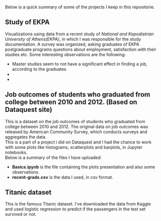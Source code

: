 Below is a quick summary of some of the projects I keep in this repositorie.

## **Study of EKPA**
Visualizations using data from a recent study of *National and Kapodistrian University of Athens(EKPA)*, in which I was responsible for the study documentation. A survey was organized, asking graduates of EKPA postgraduate programs questions about employment, satisfaction with their studies etc. Some interesting observations are the following:
- Master studies seem to not have a significant effect in finding a job, according to the graduates.
- 
- 

## Job outcomes of students who graduated from college between 2010 and 2012. (Based on Dataquest site)
This is a dataset on the job outcomes of students who graduated from college between 2010 and 2012. The original data on job outcomes was released by American
Community Survey, which conducts surveys and aggregates the data.\
This is a part of a project i did on Dataquest and I had the chance to work with some plots like histograms, scatterplots and barplots, in Jupyter notebooks.\
Below is a summary of the files I have uploaded:
- **Basics.ipynb** is the file containing the plots presentation and also some observations.
- **recent-grads.csv** is the data I used, in csv format.

## Titanic dataset
This is the famous Titanic dataset. I've downloaded the data from Kaggle and used logistic regression to predict if the passengers in the test set survived or not.



